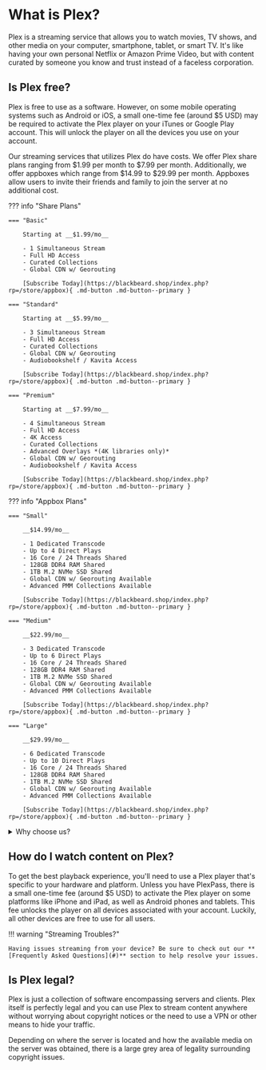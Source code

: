 # What is Plex?

Plex is a streaming service that allows you to watch movies, TV shows, and other media on your computer, smartphone, tablet, or smart TV. It's like having your own personal Netflix or Amazon Prime Video, but with content curated by someone you know and trust instead of a faceless corporation.

## Is Plex free?
Plex is free to use as a software. However, on some mobile operating systems such as Android or iOS, a small one-time fee (around $5 USD) may be required to activate the Plex player on your iTunes or Google Play account. This will unlock the player on all the devices you use on your account.

Our streaming services that utilizes Plex do have costs. We offer Plex share plans ranging from $1.99 per month to $7.99 per month. Additionally, we offer appboxes which range from $14.99 to $29.99 per month. Appboxes allow users to invite their friends and family to join the server at no additional cost.

??? info "Share Plans"

    === "Basic"

        Starting at __$1.99/mo__
        
        - 1 Simultaneous Stream
        - Full HD Access
        - Curated Collections
        - Global CDN w/ Georouting
        
        [Subscribe Today](https://blackbeard.shop/index.php?rp=/store/appbox){ .md-button .md-button--primary }
        
    === "Standard"

        Starting at __$5.99/mo__
        
        - 3 Simultaneous Stream
        - Full HD Access
        - Curated Collections
        - Global CDN w/ Georouting
        - Audiobookshelf / Kavita Access
        
        [Subscribe Today](https://blackbeard.shop/index.php?rp=/store/appbox){ .md-button .md-button--primary }
        
    === "Premium"

        Starting at __$7.99/mo__
        
        - 4 Simultaneous Stream
        - Full HD Access
        - 4K Access
        - Curated Collections
        - Advanced Overlays *(4K libraries only)*
        - Global CDN w/ Georouting
        - Audiobookshelf / Kavita Access
        
        [Subscribe Today](https://blackbeard.shop/index.php?rp=/store/appbox){ .md-button .md-button--primary }

??? info "Appbox Plans"

    === "Small"

        __$14.99/mo__
        
        - 1 Dedicated Transcode
        - Up to 4 Direct Plays
        - 16 Core / 24 Threads Shared
        - 128GB DDR4 RAM Shared
        - 1TB M.2 NVMe SSD Shared
        - Global CDN w/ Georouting Available
        - Advanced PMM Collections Available
        
        [Subscribe Today](https://blackbeard.shop/index.php?rp=/store/appbox){ .md-button .md-button--primary }
        
    === "Medium"

        __$22.99/mo__
        
        - 3 Dedicated Transcode
        - Up to 6 Direct Plays
        - 16 Core / 24 Threads Shared
        - 128GB DDR4 RAM Shared
        - 1TB M.2 NVMe SSD Shared
        - Global CDN w/ Georouting Available
        - Advanced PMM Collections Available
        
        [Subscribe Today](https://blackbeard.shop/index.php?rp=/store/appbox){ .md-button .md-button--primary }
        
    === "Large"

        __$29.99/mo__
        
        - 6 Dedicated Transcode
        - Up to 10 Direct Plays
        - 16 Core / 24 Threads Shared
        - 128GB DDR4 RAM Shared
        - 1TB M.2 NVMe SSD Shared
        - Global CDN w/ Georouting Available
        - Advanced PMM Collections Available
        
        [Subscribe Today](https://blackbeard.shop/index.php?rp=/store/appbox){ .md-button .md-button--primary }

 <details>
  <summary>Why choose us?</summary>
 <br />
 Our Plex server is unique because we focus on providing the best quality all around - whether it's the content we offer, our hardware and network, or our community. Here are some specific features and benefits that set us apart:
 <br />
<ul>
 <li><strong>Vast Library of Content:</strong> We have a huge library, and we're always adding new content to our servers and aim to have new content up within hours of their digital release or airing. Don't forget about our wide range of other media, including music, audiobooks, e-books, manga, and comics.</li>
  <li><strong>High-Quality Playback:</strong> We utilize top-of-the-line server hardware and storage devices to provide you with the best playback experience possible. With access to private torrent trackers, Usenet indexers, and our own internal releases, we offer the highest quality content available. Our content features dedicated DolbyVision libraries, lossless and/or Atmos audio whenever possible, and if a file isn't up to our standards, we'll promptly replace it with a better version.</li>
  <li><strong>Customizable Experience:</strong> We provide a tailored Plex experience with custom playlists and recommendations based on your viewing history. We fulfill requests promptly and customize the streaming experience with detailed collections pinned to users' home screens and overlays displaying ratings and quality information on the poster. Our detailed overlays and collections also make it easier to browse and locate content that you may not have found otherwise.
  <li><strong>Fast and Reliable:</strong> Our global CDN, utilizing <a href="https://datapacket.com" target="_blank">Datapacket</a>'s optimized network, ensures that our server is always up and running, so you can access your favorite content whenever you want, without any lag or buffering. It even geolocates the best route from the server to each individual user so you'll get the same experience, regardless of where you are.</li>
  <li><strong>Dedicated Technical Support:</strong> We offer support through Discord and have a dedicated team that is located throughout the world, so you will get help regardless of where you live or the time of day. Our support team also provides a friendly and personalized service, so you'll never feel like you're just another number.</li>
  <li><strong>Engaging Community:</strong> We have a huge emphasis on our community and encourage all users to join our Discord to engage in conversation and help out all other users. Our community is known for being welcoming and supportive. We have regular giveaways and events as well as curated, daily questions to engage users and weekly movie selections to drive conversation and help you discover more to watch!</li>
 </ul>
  </details>

## How do I watch content on Plex?
To get the best playback experience, you'll need to use a Plex player that's specific to your hardware and platform. Unless you have PlexPass, there is a small one-time fee (around $5 USD) to activate the Plex player on some platforms like iPhone and iPad, as well as Android phones and tablets. This fee unlocks the player on all devices associated with your account. Luckily, all other devices are free to use for all users.

!!! warning "Streaming Troubles?"
  
    Having issues streaming from your device? Be sure to check out our **[Frequently Asked Questions](#)** section to help resolve your issues. 

## Is Plex legal?
Plex is just a collection of software encompassing servers and clients. Plex itself is perfectly legal and you can use Plex to stream content anywhere without worrying about copyright notices or the need to use a VPN or other means to hide your traffic.

Depending on where the server is located and how the available media on the server was obtained, there is a large grey area of legality surrounding copyright issues.
